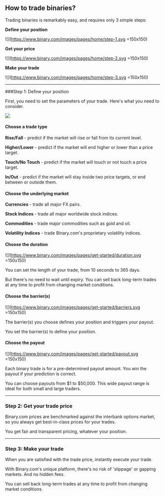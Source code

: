 ## How to trade binaries?

Trading binaries is remarkably easy, and requires only 3 simple steps:

**Define your position**  

![](https://www.binary.com/images/pages/home/step-1.svg =150x150)


**Get your price**   

![](https://www.binary.com/images/pages/home/step-2.svg =150x150)

**Make your trade**   

![](https://www.binary.com/images/pages/home/step-3.svg =150x150)

---

###Step 1: Define your position

First, you need to set the parameters of your trade. Here's what you need to consider.

![](https://www.binary.com/images/pages/get-started/define-your-position.svg)

#### Choose a trade type

**Rise/Fall** - predict if the market will rise or fall from its current level.

**Higher/Lower** - predict if the market will end higher or lower than a price target.

**Touch/No Touch** - predict if the market will touch or not touch a price target.

**In/Out** - predict if the market will stay inside two price targets, or end between or outside them.

#### Choose the underlying market

**Currencies** - trade all major FX pairs.

**Stock Indices** - trade all major worldwide stock indices.

**Commodities** - trade major commodities such as gold and oil.

**Volatility Indices** - trade Binary.com's proprietary volatility indices.

#### Choose the duration

![](https://www.binary.com/images/pages/get-started/duration.svg =150x150)

You can set the length of your trade, from 10 seconds to 365 days.

But there's no need to wait until expiry. You can sell back long-term trades at any time to profit from changing market conditions.

#### Choose the barrier(s)

![](https://www.binary.com/images/pages/get-started/barriers.svg =150x150)

The barrier(s) you choose defines your position and triggers your payout.

You set the barrier(s) to define your position.

#### Choose the payout

![](https://www.binary.com/images/pages/get-started/payout.svg =150x150)

Each binary trade is for a pre-determined payout amount. You win the payout if your prediction is correct.

You can choose payouts from $1 to $50,000. This wide payout range is ideal for both small and large traders.

---

### Step 2: Get your trade price

Binary.com prices are benchmarked against the interbank options market, so you always get best-in-class prices for your trades.

You get fair and transparent pricing, whatever your position.

---

### Step 3: Make your trade

When you are satisfied with the trade price, instantly execute your trade.

With Binary.com's unique platform, there's no risk of 'slippage' or gapping markets. And no hidden fees.

You can sell back long-term trades at any time to profit from changing market conditions.
